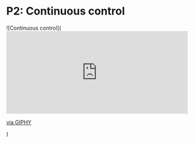 # P2: Continuous control
![Continuous control](<iframe src="https://giphy.com/embed/1yTg8VVcOJsb3IfkwA" width="480" height="218" frameBorder="0" class="giphy-embed" allowFullScreen></iframe><p><a href="https://giphy.com/gifs/1yTg8VVcOJsb3IfkwA">via GIPHY</a></p>)
